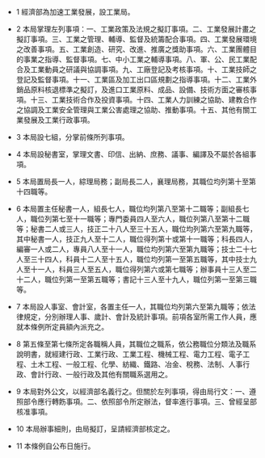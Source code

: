* 1 經濟部為加速工業發展，設工業局。

* 2 本局掌理左列事項：一、工業政策及法規之擬訂事項。二、工業發展計畫之擬訂事項。三、工業之管理、輔導、監督及統籌配合事項。四、工業發展環境之改善事項。五、工業創造、研究、改進、推廣之獎助事項。六、工業團體目的事業之指導、監督事項。七、中小工業之輔導事項。八、軍、公、民工業配合及工業動員之研議與協調事項。九、工廠登記及考核事項。十、工業技師之登記及監督事項。十一、工業區及加工出口區規劃之指導事項。十二、工業外銷品原料核退標準之擬訂，及進口工業原料、成品、設備、技術方面之審核事項。十三、工業技術合作及投資事項。十四、工業人力訓練之協助、建教合作之協調及工業安全管理與工業公害處理之協助、推動事項。十五、其他有關工業發展及工業行政事項。

* 3 本局設七組，分掌前條所列事項。

* 4 本局設秘書室，掌理文書、印信、出納、庶務、議事、編譯及不屬於各組事項。

* 5 本局置局長一人，綜理局務；副局長二人，襄理局務，其職位均列第十至第十四職等。

* 6 本局置主任秘書一人，組長七人，職位均列第八至第十二職等；副組長七人，職位列第七至十一職等；專門委員四人至六人，職位列第八至第十二職等；秘書二人或三人，技正二十八人至三十五人，職位均列第六至第九職等，其中秘書一人，技正九人至十二人，職位得列第十或第十一職等；科長四人，編審一人或二人，專員八人至十一人，職位均列第六至第九職等；技士二十七人至三十四人，科員十二人至十五人，職位均列第一至第五職等，其中技士九人至十一人，科員三人至五人，職位得列第六或第七職等；辦事員十三人至二十二人，職位列第一至第五職等；書記十三人至十九人，職位列第一至第三職等。

* 7 本局設人事室、會計室，各置主任一人，其職位均列第六至第九職等；依法律規定，分別辦理人事、歲計、會計及統計事項。前項各室所需工作人員，應就本條例所定員額內派充之。

* 8 第五條至第七條所定各職稱人員，其職位之職系，依公務職位分類法及職系說明書，就經建行政、工業行政、工業工程、機械工程、電力工程、電子工程、土木工程、一般工程、化學、紡織、鐵路、冶金、稅務、法制、人事行政、會計行政、一般行政及其他有關職系選用之。

* 9 本局對外公文，以經濟部名義行之。但關於左列事項，得由局行文：一、遵照部令應行轉飭事項。二、依照部令所定辦法，督率進行事項。三、曾經呈部核准事項。

* 10 本局辦事細則，由局擬訂，呈請經濟部核定之。

* 11 本條例自公布日施行。

